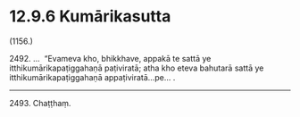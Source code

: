 # 12.9.6 Kumārikasutta

(1156.)

2492\. …  “Evameva kho, bhikkhave, appakā te sattā ye itthikumārikapaṭiggahaṇā paṭiviratā; atha kho eteva bahutarā sattā ye itthikumārikapaṭiggahaṇā appaṭiviratā…pe… .

---

2493\. Chaṭṭhaṃ.
